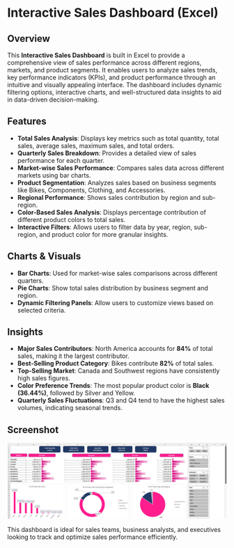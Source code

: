 # Interactive Sales Dashboard (Excel)

## Overview
This **Interactive Sales Dashboard** is built in Excel to provide a comprehensive view of sales performance across different regions, markets, and product segments. It enables users to analyze sales trends, key performance indicators (KPIs), and product performance through an intuitive and visually appealing interface. The dashboard includes dynamic filtering options, interactive charts, and well-structured data insights to aid in data-driven decision-making.

## Features
- **Total Sales Analysis**: Displays key metrics such as total quantity, total sales, average sales, maximum sales, and total orders.
- **Quarterly Sales Breakdown**: Provides a detailed view of sales performance for each quarter.
- **Market-wise Sales Performance**: Compares sales data across different markets using bar charts.
- **Product Segmentation**: Analyzes sales based on business segments like Bikes, Components, Clothing, and Accessories.
- **Regional Performance**: Shows sales contribution by region and sub-region.
- **Color-Based Sales Analysis**: Displays percentage contribution of different product colors to total sales.
- **Interactive Filters**: Allows users to filter data by year, region, sub-region, and product color for more granular insights.

## Charts & Visuals
- **Bar Charts**: Used for market-wise sales comparisons across different quarters.
- **Pie Charts**: Show total sales distribution by business segment and region.
- **Dynamic Filtering Panels**: Allow users to customize views based on selected criteria.

## Insights
- **Major Sales Contributors**: North America accounts for **84%** of total sales, making it the largest contributor.
- **Best-Selling Product Category**: Bikes contribute **82%** of total sales.
- **Top-Selling Market**: Canada and Southwest regions have consistently high sales figures.
- **Color Preference Trends**: The most popular product color is **Black (36.44%)**, followed by Silver and Yellow.
- **Quarterly Sales Fluctuations**: Q3 and Q4 tend to have the highest sales volumes, indicating seasonal trends.

## Screenshot
![Sales Dashboard](Sales%20Dashboard.png)

This dashboard is ideal for sales teams, business analysts, and executives looking to track and optimize sales performance efficiently.

